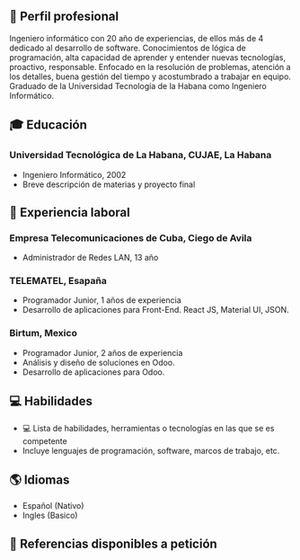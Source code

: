 ## 💼 Perfil profesional
Ingeniero informático con 20 año de
experiencias, de ellos más de 4 dedicado
al desarrollo de software. Conocimientos
de lógica de programación, alta capacidad
de aprender y entender nuevas
tecnologías, proactivo, responsable.
Enfocado en la resolución de problemas,
atención a los detalles, buena gestión del
tiempo y acostumbrado a trabajar en
equipo. Graduado de la Universidad
Tecnología de la Habana como Ingeniero
Informático.

## 🎓 Educación

### Universidad Tecnológica de La Habana, CUJAE, La Habana
- Ingeniero Informático, 2002
- Breve descripción de materias y proyecto final

## 💼 Experiencia laboral

### Empresa Telecomunicaciones de Cuba, Ciego de Avila
- Administrador de Redes LAN, 13 año

### TELEMATEL, Esapaña
- Programador Junior, 1 años de experiencia
- Desarrollo de aplicaciones para Front-End. React JS, Material UI, JSON.

### Birtum, Mexico
- Programador Junior, 2 años de experiencia
- Análisis y diseño de soluciones en Odoo.
- Desarrollo de aplicaciones para Odoo.

## 💻 Habilidades

- 💻 Lista de habilidades, herramientas o tecnologías en las que se es competente
- Incluye lenguajes de programación, software, marcos de trabajo, etc.

## 🌎 Idiomas

- Español (Nativo)
- Ingles (Basico)

## 🔗 Referencias disponibles a petición
